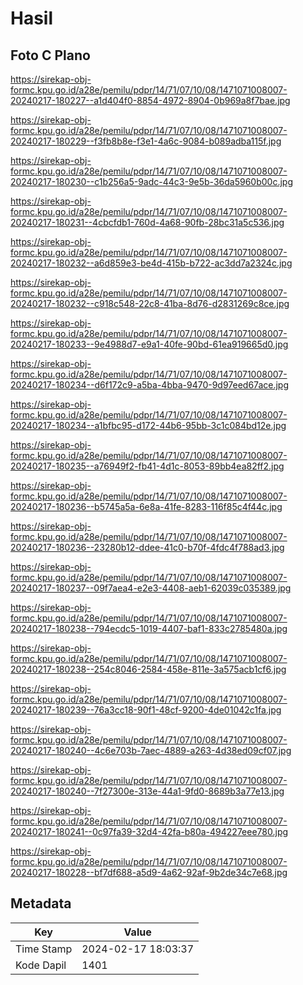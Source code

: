 # Hasil

## Foto C Plano

https://sirekap-obj-formc.kpu.go.id/a28e/pemilu/pdpr/14/71/07/10/08/1471071008007-20240217-180227--a1d404f0-8854-4972-8904-0b969a8f7bae.jpg

https://sirekap-obj-formc.kpu.go.id/a28e/pemilu/pdpr/14/71/07/10/08/1471071008007-20240217-180229--f3fb8b8e-f3e1-4a6c-9084-b089adba115f.jpg

https://sirekap-obj-formc.kpu.go.id/a28e/pemilu/pdpr/14/71/07/10/08/1471071008007-20240217-180230--c1b256a5-9adc-44c3-9e5b-36da5960b00c.jpg

https://sirekap-obj-formc.kpu.go.id/a28e/pemilu/pdpr/14/71/07/10/08/1471071008007-20240217-180231--4cbcfdb1-760d-4a68-90fb-28bc31a5c536.jpg

https://sirekap-obj-formc.kpu.go.id/a28e/pemilu/pdpr/14/71/07/10/08/1471071008007-20240217-180232--a6d859e3-be4d-415b-b722-ac3dd7a2324c.jpg

https://sirekap-obj-formc.kpu.go.id/a28e/pemilu/pdpr/14/71/07/10/08/1471071008007-20240217-180232--c918c548-22c8-41ba-8d76-d2831269c8ce.jpg

https://sirekap-obj-formc.kpu.go.id/a28e/pemilu/pdpr/14/71/07/10/08/1471071008007-20240217-180233--9e4988d7-e9a1-40fe-90bd-61ea919665d0.jpg

https://sirekap-obj-formc.kpu.go.id/a28e/pemilu/pdpr/14/71/07/10/08/1471071008007-20240217-180234--d6f172c9-a5ba-4bba-9470-9d97eed67ace.jpg

https://sirekap-obj-formc.kpu.go.id/a28e/pemilu/pdpr/14/71/07/10/08/1471071008007-20240217-180234--a1bfbc95-d172-44b6-95bb-3c1c084bd12e.jpg

https://sirekap-obj-formc.kpu.go.id/a28e/pemilu/pdpr/14/71/07/10/08/1471071008007-20240217-180235--a76949f2-fb41-4d1c-8053-89bb4ea82ff2.jpg

https://sirekap-obj-formc.kpu.go.id/a28e/pemilu/pdpr/14/71/07/10/08/1471071008007-20240217-180236--b5745a5a-6e8a-41fe-8283-116f85c4f44c.jpg

https://sirekap-obj-formc.kpu.go.id/a28e/pemilu/pdpr/14/71/07/10/08/1471071008007-20240217-180236--23280b12-ddee-41c0-b70f-4fdc4f788ad3.jpg

https://sirekap-obj-formc.kpu.go.id/a28e/pemilu/pdpr/14/71/07/10/08/1471071008007-20240217-180237--09f7aea4-e2e3-4408-aeb1-62039c035389.jpg

https://sirekap-obj-formc.kpu.go.id/a28e/pemilu/pdpr/14/71/07/10/08/1471071008007-20240217-180238--794ecdc5-1019-4407-baf1-833c2785480a.jpg

https://sirekap-obj-formc.kpu.go.id/a28e/pemilu/pdpr/14/71/07/10/08/1471071008007-20240217-180238--254c8046-2584-458e-811e-3a575acb1cf6.jpg

https://sirekap-obj-formc.kpu.go.id/a28e/pemilu/pdpr/14/71/07/10/08/1471071008007-20240217-180239--76a3cc18-90f1-48cf-9200-4de01042c1fa.jpg

https://sirekap-obj-formc.kpu.go.id/a28e/pemilu/pdpr/14/71/07/10/08/1471071008007-20240217-180240--4c6e703b-7aec-4889-a263-4d38ed09cf07.jpg

https://sirekap-obj-formc.kpu.go.id/a28e/pemilu/pdpr/14/71/07/10/08/1471071008007-20240217-180240--7f27300e-313e-44a1-9fd0-8689b3a77e13.jpg

https://sirekap-obj-formc.kpu.go.id/a28e/pemilu/pdpr/14/71/07/10/08/1471071008007-20240217-180241--0c97fa39-32d4-42fa-b80a-494227eee780.jpg

https://sirekap-obj-formc.kpu.go.id/a28e/pemilu/pdpr/14/71/07/10/08/1471071008007-20240217-180228--bf7df688-a5d9-4a62-92af-9b2de34c7e68.jpg


## Metadata

| Key        | Value               |
| ---------- | ------------------- |
| Time Stamp | 2024-02-17 18:03:37 |
| Kode Dapil | 1401                |



